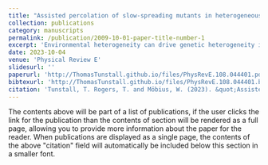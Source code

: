 ```yaml
---
title: "Assisted percolation of slow-spreading mutants in heterogeneous environments"
collection: publications
category: manuscripts
permalink: /publication/2009-10-01-paper-title-number-1
excerpt: 'Environmental heterogeneity can drive genetic heterogeneity in expanding populations; mutant strains may emerge that trade overall growth rate for an improved ability to survive in patches that are hostile to the wild type. This evolutionary dynamic is of practical importance when seeking to prevent the emergence of damaging traits. We show that a subcritical slow-spreading mutant can attain dominance even when the density of patches is below their percolation threshold and predict this transition using geometrical arguments. This work demonstrates a phenomenon of “assisted percolation”, where one subcritical process assists another to achieve supercriticality.'
date: 2023-10-04
venue: 'Physical Review E'
slidesurl: ''
paperurl: 'http://ThomasTunstall.github.io/files/PhysRevE.108.044401.pdf'
bibtexurl: 'http://ThomasTunstall.github.io/files/PhysRevE.108.044401.bib'
citation: 'Tunstall, T. Rogers, T. and Möbius, W. (2023). &quot;Assisted percolation of slow-spreading mutants in heterogeneous environments.&quot; <i>Physical Review E, 108(4), p.044401.</i>.'
---
```

The contents above will be part of a list of publications, if the user clicks the link for the publication than the contents of section will be rendered as a full page, allowing you to provide more information about the paper for the reader. When publications are displayed as a single page, the contents of the above "citation" field will automatically be included below this section in a smaller font.

